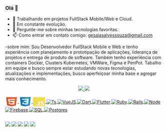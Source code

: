 ### Olá 👋

- 🔭 Trabalhando em projetos FullStack Mobile/Web e Cloud.
- 🌱 Em constante evolução.
- 💬 Pergunte-me sobre minhas tecnologias favoritas.
- 📫 Como entrar em contato comigo: gesaiasalvessouza@gmail.com

-sobre mim:
Sou Desenvolvedor FullStack Mobile e Web e tenho experiência com planejamento e prototipação de aplicações, liderança de projetos e entrega de produto de software. Também tenho experiência com containers Docker, Clusters Kubernetes, VMWare, Figma e PenPot. Tabalho em equipe e busco sempre estar estudando novas tecnologias, atualizações e implementações, busco aperfeiçoar minha base e agregar mais conhecimento.

<div align="center">
  <a href="https://github.com/Gesaias">
  <img height="180em" src="https://github-readme-stats.vercel.app/api?username=Gesaias&show_icons=true&theme=dark&include_all_commits=true&count_private=true"/>
  <img height="180em" src="https://github-readme-stats.vercel.app/api/top-langs/?username=Gesaias&layout=compact&langs_count=7&theme=dark"/>
</div>
  
<div style="display: inline_block"><br>
  <img align="center" alt="HTML" height="30" width="40" src="https://raw.githubusercontent.com/devicons/devicon/master/icons/html5/html5-original.svg">
  <img align="center" alt="CSS" height="30" width="40" src="https://raw.githubusercontent.com/devicons/devicon/master/icons/css3/css3-original.svg">
  <img align="center" alt="Js" height="30" width="40" src="https://raw.githubusercontent.com/devicons/devicon/master/icons/javascript/javascript-plain.svg">  
  <img align="center" alt="Ts" src="https://img.icons8.com/color/40/000000/typescript.png"/>    
  <img align="center" alt="VueJS" height="30" width="40" src="https://cdn.jsdelivr.net/gh/devicons/devicon/icons/vuejs/vuejs-original.svg">
  <img align="center" alt="Dart" src="https://img.icons8.com/color/40/000000/dart.png"/>
  <img align="center" alt="Flutter" src="https://img.icons8.com/color/38/000000/flutter.png"/>
  <img align="center" alt="Ruby" src="https://img.icons8.com/color/40/000000/ruby-programming-language.png"/>
  <img align="center" alt="Rails" src="https://img.icons8.com/external-tal-revivo-color-tal-revivo/48/000000/external-rails-a-server-side-web-application-framework-written-in-ruby-logo-color-tal-revivo.png"/>
  <img align="center" alt="Node" src="https://img.icons8.com/color/48/000000/nodejs.png"/>
  <img align="center" alt="Firebase" height="30" width="40" src="https://cdn.jsdelivr.net/gh/devicons/devicon/icons/firebase/firebase-plain.svg">
  <img align="center" alt="SQL" height="30" width="40" src="https://cdn.jsdelivr.net/gh/devicons/devicon/icons/mysql/mysql-original.svg">
  <img align="center" alt="Postgres" src="https://img.icons8.com/color/38/000000/postgreesql.png"/>
  
</div>
  
##
  
<div>
   	<a href="https://api.whatsapp.com/send?phone=5569999425269&text=Ol%C3%A1%20venho%20do%20Git-Hub%2C%20voc%C3%AA%20est%C3%A1%20dispon%C3%ADvel%3F" target="_blank"><img src="https://img.shields.io/badge/WhatsApp-25D366?style=for-the-badge&logo=whatsapp&logoColor=white" target="_blank"></a>
  <a href="https://twitter.com/gesaias_dev" target="_blank"><img src="https://img.shields.io/badge/Twitter-1DA1F2?style=for-the-badge&logo=twitter&logoColor=white" target="_blank"></a>
  <a href = "mailto:gesaiasalvessouza@gmail.com"><img src="https://img.shields.io/badge/-Gmail-%23333?style=for-the-badge&logo=gmail&logoColor=white" target="_blank"></a>
  <a href="https://www.linkedin.com/in/gesaias-alves-80b66a169/" target="_blank"><img src="https://img.shields.io/badge/-LinkedIn-%230077B5?style=for-the-badge&logo=linkedin&logoColor=white" target="_blank"></a>   
    <a href="https://t.me/gesaiasalves" target="_blank"><img src="https://img.shields.io/badge/Telegram-2CA5E0?style=for-the-badge&logo=telegram&logoColor=white" target="_blank"></a> 
</div>
